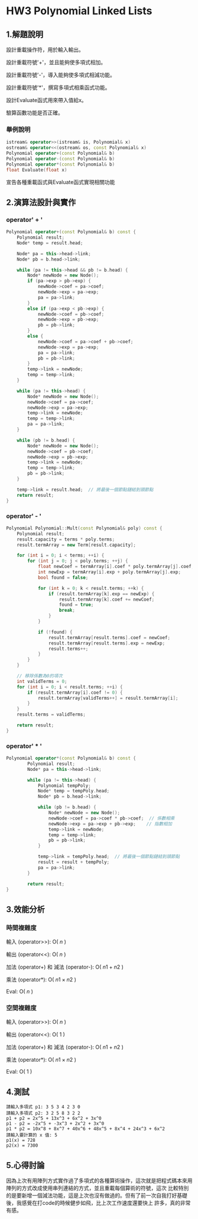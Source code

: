 # HW3 Polynomial Linked Lists

## 1.解題說明

設計重載操作符，用於輸入輸出。

設計重載符號'+'，並且能夠使多項式相加。

設計重載符號'-'，導入能夠使多項式相減功能。

設計重載符號'*'，撰寫多項式相乘函式功能。

設計Evaluate函式用來帶入值給x。

驗算函數功能是否正確。

### 舉例說明
```cpp 
istream& operator>>(istream& is, Polynomial& x)
ostream& operator<<(ostream& os, const Polynomial& x)
Polynomial operator+(const Polynomial& b)
Polynomial operator-(const Polynomial& b)
Polynomial operator*(const Polynomial& b)
float Evaluate(float x)
```
宣告各種重載函式與Evaluate函式實現相關功能
## 2.演算法設計與實作

### operator' + '

```cpp
Polynomial operator+(const Polynomial& b) const {
    Polynomial result;
    Node* temp = result.head;

    Node* pa = this->head->link;
    Node* pb = b.head->link;

    while (pa != this->head && pb != b.head) {
        Node* newNode = new Node();
        if (pa->exp > pb->exp) {
            newNode->coef = pa->coef;
            newNode->exp = pa->exp;
            pa = pa->link;
        }
        else if (pa->exp < pb->exp) {
            newNode->coef = pb->coef;
            newNode->exp = pb->exp;
            pb = pb->link;
        }
        else {
            newNode->coef = pa->coef + pb->coef;
            newNode->exp = pa->exp;
            pa = pa->link;
            pb = pb->link;
        }
        temp->link = newNode;
        temp = temp->link;
    }

    while (pa != this->head) {
        Node* newNode = new Node();
        newNode->coef = pa->coef;
        newNode->exp = pa->exp;
        temp->link = newNode;
        temp = temp->link;
        pa = pa->link;
    }

    while (pb != b.head) {
        Node* newNode = new Node();
        newNode->coef = pb->coef;
        newNode->exp = pb->exp;
        temp->link = newNode;
        temp = temp->link;
        pb = pb->link;
    }

    temp->link = result.head;  // 將最後一個節點鏈結到頭節點
    return result;
}
```

### operator' - '

```cpp
Polynomial Polynomial::Mult(const Polynomial& poly) const {
    Polynomial result;
    result.capacity = terms * poly.terms;
    result.termArray = new Term[result.capacity];

    for (int i = 0; i < terms; ++i) {
        for (int j = 0; j < poly.terms; ++j) {
            float newCoef = termArray[i].coef * poly.termArray[j].coef;
            int newExp = termArray[i].exp + poly.termArray[j].exp;
            bool found = false;

            for (int k = 0; k < result.terms; ++k) {
                if (result.termArray[k].exp == newExp) {
                    result.termArray[k].coef += newCoef;
                    found = true;
                    break;
                }
            }

            if (!found) {
                result.termArray[result.terms].coef = newCoef;
                result.termArray[result.terms].exp = newExp;
                result.terms++;
            }
        }
    }

    // 移除係數為0的項次
    int validTerms = 0;
    for (int i = 0; i < result.terms; ++i) {
        if (result.termArray[i].coef != 0) {
            result.termArray[validTerms++] = result.termArray[i];
        }
    }
    result.terms = validTerms;

    return result;
}
```

### operator' * '

```cpp
Polynomial operator*(const Polynomial& b) const {
        Polynomial result;
        Node* pa = this->head->link;

        while (pa != this->head) {
            Polynomial tempPoly;
            Node* temp = tempPoly.head;
            Node* pb = b.head->link;

            while (pb != b.head) {
                Node* newNode = new Node();
                newNode->coef = pa->coef * pb->coef;  // 係數相乘
                newNode->exp = pa->exp + pb->exp;    // 指數相加
                temp->link = newNode;
                temp = temp->link;
                pb = pb->link;
            }

            temp->link = tempPoly.head;  // 將最後一個節點鏈結到頭節點
            result = result + tempPoly;
            pa = pa->link;
        }

        return result;
}
```

## 3.效能分析

### 時間複雜度

輸入 (operator>>): O( $n$ )

輸出 (operator<<): O( $n$ )

加法 (operator+) 和 減法 (operator-): O( $n1+n2$ )

乘法 (operator*): O( $n1 \times n2$ )

Eval: O( $n$ )

### 空間複雜度

輸入 (operator>>): O( $n$ )

輸出 (operator<<): O( $1$ )

加法 (operator+) 和 減法 (operator-): O( $n1+n2$ )

乘法 (operator*): O( $n1 \times n2$ )

Eval: O( $1$ )
## 4.測試

```
請輸入多項式 p1: 3 5 3 4 2 3 0
請輸入多項式 p2: 3 2 5 8 3 2 2
p1 + p2 = 2x^5 + 13x^3 + 6x^2 + 3x^0
p1 - p2 = -2x^5 + -3x^3 + 2x^2 + 3x^0
p1 * p2 = 10x^8 + 8x^7 + 40x^6 + 48x^5 + 8x^4 + 24x^3 + 6x^2
請輸入要計算的 x 值: 5
p1(x) = 728
p2(x) = 7300
```

## 5.心得討論

因為上次有用陣列方式實作過了多項式的各種算術操作，這次就是把程式碼本來用陣列的方式改成使用串列連結的方式，並且重載每個算術的符號，這次
比較特別的是要新增一個減法功能，這是上次也沒有做過的。但有了前一次自我打好基礎後，我感覺在打code的時候健步如飛，比上次工作速度還要快上
許多，真的非常有感。
